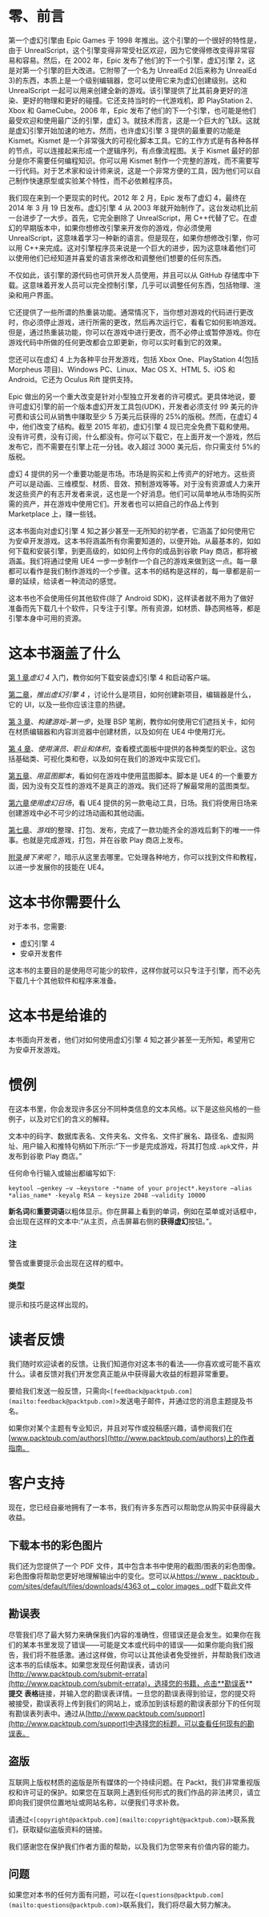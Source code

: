 # 零、前言

第一个虚幻引擎由 Epic Games 于 1998 年推出。这个引擎的一个很好的特性是，由于 UnrealScript，这个引擎变得非常受社区欢迎，因为它使得修改变得非常容易和容易。然后，在 2002 年，Epic 发布了他们的下一个引擎，虚幻引擎 2，这是对第一个引擎的巨大改进。它附带了一个名为 UnrealEd 2(后来称为 UnrealEd 3)的东西，本质上是一个级别编辑器，您可以使用它来为虚幻创建级别。这和 UnrealScript 一起可以用来创建全新的游戏。该引擎提供了比其前身更好的渲染、更好的物理和更好的碰撞。它还支持当时的一代游戏机，即 PlayStation 2、Xbox 和 GameCube。2006 年，Epic 发布了他们的下一个引擎，也可能是他们最受欢迎和使用最广泛的引擎，虚幻 3。就技术而言，这是一个巨大的飞跃。这就是虚幻引擎开始加速的地方。然而，也许虚幻引擎 3 提供的最重要的功能是 Kismet。Kismet 是一个非常强大的可视化脚本工具。它的工作方式是有各种各样的节点，可以连接起来形成一个逻辑序列，有点像流程图。关于 Kismet 最好的部分是你不需要任何编程知识。你可以用 Kismet 制作一个完整的游戏，而不需要写一行代码。对于艺术家和设计师来说，这是一个非常方便的工具，因为他们可以自己制作快速原型或实验某个特性，而不必依赖程序员。

我们现在来到一个更现实的时代。2012 年 2 月，Epic 发布了虚幻 4，最终在 2014 年 3 月 19 日发布。虚幻引擎 4 从 2003 年就开始制作了。这台发动机比前一台进步了一大步。首先，它完全删除了 UnrealScript，用 C++代替了它。在虚幻的早期版本中，如果你想修改引擎来开发你的游戏，你必须使用 UnrealScript，这意味着学习一种新的语言。但是现在，如果你想修改引擎，你可以用 C++来完成。这对引擎程序员来说是一个巨大的进步，因为这意味着他们可以使用他们已经知道并喜爱的语言来修改和调整他们想要的任何东西。

不仅如此，该引擎的源代码也可供开发人员使用，并且可以从 GitHub 存储库中下载。这意味着开发人员可以完全控制引擎，几乎可以调整任何东西，包括物理、渲染和用户界面。

它还提供了一些所谓的热重装功能。通常情况下，当你想对游戏的代码进行更改时，你必须停止游戏，进行所需的更改，然后再次运行它，看看它如何影响游戏。但是，通过热重装功能，你可以在游戏中进行更改，而不必停止或暂停游戏。你在游戏代码中所做的任何更改都会立即更新，你可以实时看到它的效果。

您还可以在虚幻 4 上为各种平台开发游戏，包括 Xbox One、PlayStation 4(包括 Morpheus 项目)、Windows PC、Linux、Mac OS X、HTML 5、iOS 和 Android。它还为 Oculus Rift 提供支持。

Epic 做出的另一个重大改变是针对小型独立开发者的许可模式。更具体地说，要许可虚幻引擎的前一个版本虚幻开发工具包(UDK)，开发者必须支付 99 美元的许可费和该公司从销售中赚取至少 5 万美元后获得的 25%的版税。然而，在虚幻 4 中，他们改变了结构。截至 2015 年初，虚幻引擎 4 现已完全免费下载和使用。没有许可费，没有订阅，什么都没有。你可以下载它，在上面开发一个游戏，然后发布它，而不需要在引擎上花一分钱。收入超过 3000 美元后，你只需支付 5%的版税。

虚幻 4 提供的另一个重要功能是市场。市场是购买和上传资产的好地方。这些资产可以是动画、三维模型、材质、音效、预制游戏等等。对于没有资源或人力来开发这些资产的有志开发者来说，这也是一个好消息。他们可以简单地从市场购买所需的资产，并在游戏中使用它们。开发者也可以把自己的作品上传到 Marketplace 上，赚一些钱。

这本书面向对虚幻引擎 4 知之甚少甚至一无所知的初学者，它涵盖了如何使用它为安卓开发游戏。这本书将涵盖所有你需要知道的，以便开始。从最基本的，如如何下载和安装引擎，到更高级的，如如何上传你的成品到谷歌 Play 商店，都将被涵盖。我们将通过使用 UE4 一步一步制作一个自己的游戏来做到这一点。每一章都可以看作是我们制作游戏的一个步骤。这本书的结构是这样的，每一章都是前一章的延续，给读者一种流动的感觉。

这本书也不会使用任何其他软件(除了 Android SDK)，这样读者就不用为了做好准备而先下载几十个软件，只专注于引擎。所有资源，如材质、静态网格等，都是引擎本身中可用的资源。

# 这本书涵盖了什么

[第 1 章](1.html#aid-DB7S1 "Chapter 1. Getting Started with Unreal 4")*虚幻 4* 入门，教你如何下载安装虚幻引擎 4 和启动客户端。

[第二章](2.html#aid-I3QM1 "Chapter 2. Launching Unreal Engine 4")，*推出虚幻引擎 4* ，讨论什么是项目，如何创建新项目，编辑器是什么，它的 UI，以及一些你应该注意的热键。

[第 3 章](3.html#aid-MSDG1 "Chapter 3. Building the Game – First Steps")、*构建游戏–第一步*，处理 BSP 笔刷，教你如何使用它们遮挡关卡，如何在材质编辑器和内容浏览器中创建材质，以及如何在 UE4 中使用灯光。

[第 4 章](4.html#aid-VF2I2 "Chapter 4. Using Actors, Classes, and Volumes")、*使用演员、职业和体积*，查看模式面板中提供的各种类型的职业。这包括基础类、可视化类和卷，以及如何在我们的游戏中实现它们。

[第五章](5.html#aid-147LC2 "Chapter 5. Scripting with Blueprints")、*用蓝图脚本*，看如何在游戏中使用蓝图脚本。脚本是 UE4 的一个重要方面，因为没有交互性的游戏不是真正的游戏。我们还将了解最常用的蓝图类型。

[第六章](6.html#aid-19UOO1 "Chapter 6. Using Unreal Matinee")*使用虚幻日场*，看 UE4 提供的另一款电动工具，日场。我们将使用日场来创建游戏中必不可少的过场动画和其他动画。

[第七章](7.html#aid-1DOR01 "Chapter 7. Finishing, Packaging, and Publishing the Game")、*游戏*的整理、打包、发布，完成了一款功能齐全的游戏后剩下的唯一一件事。也就是完成游戏，打包，并在谷歌 Play 商店上发布。

[附录](8.html#aid-1O8H62 "Appendix A. What Next?")*接下来呢？*，暗示从这里去哪里。它处理各种地方，你可以找到文件和教程，以进一步发展你的技能在 UE4。

# 这本书你需要什么

对于本书，您需要:

*   虚幻引擎 4
*   安卓开发套件

这本书的主要目的是使用尽可能少的软件，这样你就可以只专注于引擎，而不必先下载几十个其他软件和程序来准备。

# 这本书是给谁的

本书面向开发者，他们对如何使用虚幻引擎 4 知之甚少甚至一无所知，希望用它为安卓开发游戏。

# 惯例

在这本书里，你会发现许多区分不同种类信息的文本风格。以下是这些风格的一些例子，以及对它们的含义的解释。

文本中的码字、数据库表名、文件夹名、文件名、文件扩展名、路径名、虚拟网址、用户输入和推特句柄如下所示:“下一步是完成游戏，将其打包成`.apk`文件，并发布到谷歌 Play 商店。”

任何命令行输入或输出都编写如下:

```
keytool –genkey –v –keystore -*name of your project*.keystore –alias *alias_name* -keyalg RSA – keysize 2048 –validity 10000

```

**新名词**和**重要词语**以粗体显示。你在屏幕上看到的单词，例如在菜单或对话框中，会出现在这样的文本中:“从主页，点击屏幕右侧的**获得虚幻**按钮。”。

### 注

警告或重要提示会出现在这样的框中。

### 类型

提示和技巧是这样出现的。

# 读者反馈

我们随时欢迎读者的反馈。让我们知道你对这本书的看法——你喜欢或可能不喜欢什么。读者反馈对我们开发您真正能从中获得最大收益的标题非常重要。

要给我们发送一般反馈，只需向`<[feedback@packtpub.com](mailto:feedback@packtpub.com)>`发送电子邮件，并通过您的消息主题提及书名。

如果你对某个主题有专业知识，并且对写作或投稿感兴趣，请参阅我们在[www.packtpub.com/authors](http://www.packtpub.com/authors)上的作者指南。

# 客户支持

现在，您已经自豪地拥有了一本书，我们有许多东西可以帮助您从购买中获得最大收益。

## 下载本书的彩色图片

我们还为您提供了一个 PDF 文件，其中包含本书中使用的截图/图表的彩色图像。彩色图像将帮助您更好地理解输出中的变化。您可以从[https://www . packtpub . com/sites/default/files/downloads/4363 ot _ color images . pdf](https://www.packtpub.com/sites/default/files/downloads/4363OT_ColorImages.pdf)下载此文件

## 勘误表

尽管我们尽了最大努力来确保我们内容的准确性，但错误还是会发生。如果你在我们的某本书里发现了错误——可能是文本或代码中的错误——如果你能向我们报告，我们将不胜感激。通过这样做，你可以让其他读者免受挫折，并帮助我们改进这本书的后续版本。如果您发现任何勘误表，请访问[http://www.packtpub.com/submit-errata](http://www.packtpub.com/submit-errata)，选择您的书籍，点击**勘误表** **提交** **表格**链接，并输入您的勘误表详情。一旦您的勘误表得到验证，您的提交将被接受，勘误表将上传到我们的网站上，或添加到该标题的勘误表部分下的任何现有勘误表列表中。通过从[http://www.packtpub.com/support](http://www.packtpub.com/support)中选择您的标题，可以查看任何现有的勘误表。

## 盗版

互联网上版权材质的盗版是所有媒体的一个持续问题。在 Packt，我们非常重视版权和许可证的保护。如果您在互联网上遇到任何形式的我们作品的非法拷贝，请立即向我们提供位置地址或网站名称，以便我们寻求补救。

请通过`<[copyright@packtpub.com](mailto:copyright@packtpub.com)>`联系我们，获取疑似盗版资料的链接。

我们感谢您在保护我们作者方面的帮助，以及我们为您带来有价值内容的能力。

## 问题

如果您对本书的任何方面有问题，可以在`<[questions@packtpub.com](mailto:questions@packtpub.com)>`联系我们，我们将尽最大努力解决。